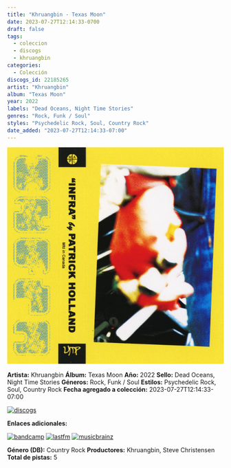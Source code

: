 ```yaml
---
title: "Khruangbin - Texas Moon"
date: 2023-07-27T12:14:33-0700
draft: false
tags:
  - coleccion
  - discogs
  - khruangbin
categories:
  - Colección
discogs_id: 22185265
artist: "Khruangbin"
album: "Texas Moon"
year: 2022
labels: "Dead Oceans, Night Time Stories"
genres: "Rock, Funk / Soul"
styles: "Psychedelic Rock, Soul, Country Rock"
date_added: "2023-07-27T12:14:33-07:00"
---
```


![cover](image.jpeg (Khruangbin - Texas Moon))

**Artista:** Khruangbin
**Álbum:** Texas Moon
**Año:** 2022
**Sello:** Dead Oceans, Night Time Stories
**Géneros:** Rock, Funk / Soul
**Estilos:** Psychedelic Rock, Soul, Country Rock
**Fecha agregado a colección:** 2023-07-27T12:14:33-07:00

[![discogs](../../links/svg/discogs.png (discogs))](https://api.discogs.com/releases/22185265)


**Enlaces adicionales:**

[![bandcamp](../../links/svg/bandcamp.png (bandcamp))](https://khruangbin.bandcamp.com/album/texas-moon)
[![lastfm](../../links/svg/lastfm.png (lastfm))](https://www.last.fm/music/Khruangbin/Texas+Moon)
[![musicbrainz](../../links/svg/musicbrainz.png (musicbrainz))](https://musicbrainz.org/release/880cd41b-943c-43b0-ba4b-f9490b65747f)

**Género (DB):** Country Rock
**Productores:** Khruangbin, Steve Christensen
**Total de pistas:** 5
